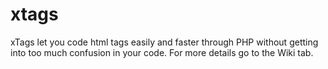 # xtags
xTags let you code html tags easily and faster through PHP without getting into too much confusion in your code. For more details go to the Wiki tab.
